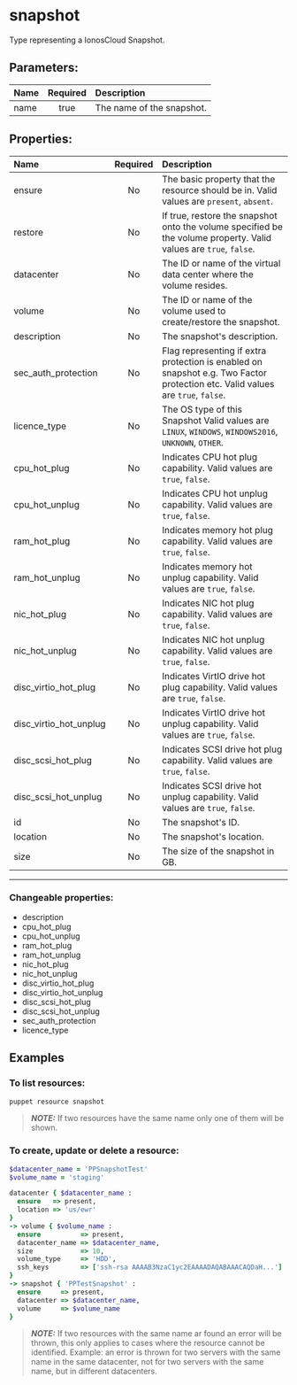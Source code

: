 # snapshot

Type representing a IonosCloud Snapshot.

## Parameters:

| Name | Required | Description |
| :--- | :-: | :--- |
| name | true | The name of the snapshot.   |

## Properties:

| Name | Required | Description |
| :--- | :-: | :--- |
| ensure | No | The basic property that the resource should be in.  Valid values are `present`, `absent`.  |
| restore | No | If true, restore the snapshot onto the volume specified be the volume property.  Valid values are `true`, `false`.  |
| datacenter | No | The ID or name of the virtual data center where the volume resides.   |
| volume | No | The ID or name of the volume used to create/restore the snapshot.   |
| description | No | The snapshot's description.   |
| sec_auth_protection | No | Flag representing if extra protection is enabled on snapshot e.g. Two Factor protection etc.  Valid values are `true`, `false`.  |
| licence_type | No | The OS type of this Snapshot  Valid values are `LINUX`, `WINDOWS`, `WINDOWS2016`, `UNKNOWN`, `OTHER`.  |
| cpu_hot_plug | No | Indicates CPU hot plug capability.  Valid values are `true`, `false`.  |
| cpu_hot_unplug | No | Indicates CPU hot unplug capability.  Valid values are `true`, `false`.  |
| ram_hot_plug | No | Indicates memory hot plug capability.  Valid values are `true`, `false`.  |
| ram_hot_unplug | No | Indicates memory hot unplug capability.  Valid values are `true`, `false`.  |
| nic_hot_plug | No | Indicates NIC hot plug capability.  Valid values are `true`, `false`.  |
| nic_hot_unplug | No | Indicates NIC hot unplug capability.  Valid values are `true`, `false`.  |
| disc_virtio_hot_plug | No | Indicates VirtIO drive hot plug capability.  Valid values are `true`, `false`.  |
| disc_virtio_hot_unplug | No | Indicates VirtIO drive hot unplug capability.  Valid values are `true`, `false`.  |
| disc_scsi_hot_plug | No | Indicates SCSI drive hot plug capability.  Valid values are `true`, `false`.  |
| disc_scsi_hot_unplug | No | Indicates SCSI drive hot unplug capability.  Valid values are `true`, `false`.  |
| id | No | The snapshot's ID.   |
| location | No | The snapshot's location.   |
| size | No | The size of the snapshot in GB.   |
***


### Changeable properties:

* description
* cpu_hot_plug
* cpu_hot_unplug
* ram_hot_plug
* ram_hot_unplug
* nic_hot_plug
* nic_hot_unplug
* disc_virtio_hot_plug
* disc_virtio_hot_unplug
* disc_scsi_hot_plug
* disc_scsi_hot_unplug
* sec_auth_protection
* licence_type


## Examples

### To list resources:
```bash
puppet resource snapshot
```
> **_NOTE:_** If two resources have the same name only one of them will be shown.


### To create, update or delete a resource:

```ruby
$datacenter_name = 'PPSnapshotTest'
$volume_name = 'staging'

datacenter { $datacenter_name :
  ensure   => present,
  location => 'us/ewr'
}
-> volume { $volume_name :
  ensure          => present,
  datacenter_name => $datacenter_name,
  size            => 10,
  volume_type     => 'HDD',
  ssh_keys        => ['ssh-rsa AAAAB3NzaC1yc2EAAAADAQABAAACAQDaH...']
}
-> snapshot { 'PPTestSnapshot' :
  ensure     => present,
  datacenter => $datacenter_name,
  volume     => $volume_name
}

```
> **_NOTE:_** If two resources with the same name ar found an error will be thrown, this only applies to cases where the resource cannot be identified. Example: an error is thrown for two servers with the same name in the same datacenter, not for two servers with the same name, but in different datacenters.

